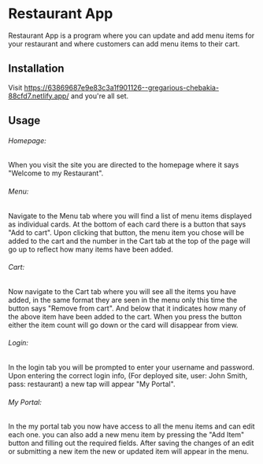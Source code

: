 # Restaurant App

Restaurant App is a program where you can update and add menu items for your restaurant and where customers can add menu items to their cart.

## Installation

Visit https://63869687e9e83c3a1f901126--gregarious-chebakia-88cfd7.netlify.app/ and you're all set.

## Usage

###### Homepage:
When you visit the site you are directed to the homepage where it says "Welcome to my Restaurant".

###### Menu:
Navigate to the Menu tab where you will find a list of menu items displayed as individual cards. At the bottom of each card there is a button that says "Add to cart". Upon clicking that button, the menu item you chose will be added to the cart and the number in the Cart tab at the top of the page will go up to reflect how many items have been added.

###### Cart:
Now navigate to the Cart tab where you will see all the items you have added, in the same format they are seen in the menu only this time the button says "Remove from cart". And below that it indicates how many of the above item have been added to the cart. When you press the button either the item count will go down or the card will disappear from view.

###### Login:
In the login tab you will be prompted to enter your username and password. Upon entering the correct login info, (For deployed site, user: John Smith, pass: restaurant) a new tap will appear "My Portal".

###### My Portal: 
In the my portal tab you now have access to all the menu items and can edit each one. you can also add a new menu item by pressing the "Add Item" button and filling out the required fields. After saving the changes of an edit or submitting a new item the new or updated item will appear in the menu.

